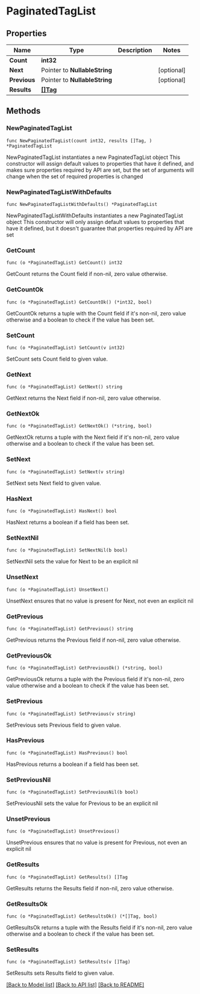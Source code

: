 # PaginatedTagList

## Properties

Name | Type | Description | Notes
------------ | ------------- | ------------- | -------------
**Count** | **int32** |  | 
**Next** | Pointer to **NullableString** |  | [optional] 
**Previous** | Pointer to **NullableString** |  | [optional] 
**Results** | [**[]Tag**](Tag.md) |  | 

## Methods

### NewPaginatedTagList

`func NewPaginatedTagList(count int32, results []Tag, ) *PaginatedTagList`

NewPaginatedTagList instantiates a new PaginatedTagList object
This constructor will assign default values to properties that have it defined,
and makes sure properties required by API are set, but the set of arguments
will change when the set of required properties is changed

### NewPaginatedTagListWithDefaults

`func NewPaginatedTagListWithDefaults() *PaginatedTagList`

NewPaginatedTagListWithDefaults instantiates a new PaginatedTagList object
This constructor will only assign default values to properties that have it defined,
but it doesn't guarantee that properties required by API are set

### GetCount

`func (o *PaginatedTagList) GetCount() int32`

GetCount returns the Count field if non-nil, zero value otherwise.

### GetCountOk

`func (o *PaginatedTagList) GetCountOk() (*int32, bool)`

GetCountOk returns a tuple with the Count field if it's non-nil, zero value otherwise
and a boolean to check if the value has been set.

### SetCount

`func (o *PaginatedTagList) SetCount(v int32)`

SetCount sets Count field to given value.


### GetNext

`func (o *PaginatedTagList) GetNext() string`

GetNext returns the Next field if non-nil, zero value otherwise.

### GetNextOk

`func (o *PaginatedTagList) GetNextOk() (*string, bool)`

GetNextOk returns a tuple with the Next field if it's non-nil, zero value otherwise
and a boolean to check if the value has been set.

### SetNext

`func (o *PaginatedTagList) SetNext(v string)`

SetNext sets Next field to given value.

### HasNext

`func (o *PaginatedTagList) HasNext() bool`

HasNext returns a boolean if a field has been set.

### SetNextNil

`func (o *PaginatedTagList) SetNextNil(b bool)`

 SetNextNil sets the value for Next to be an explicit nil

### UnsetNext
`func (o *PaginatedTagList) UnsetNext()`

UnsetNext ensures that no value is present for Next, not even an explicit nil
### GetPrevious

`func (o *PaginatedTagList) GetPrevious() string`

GetPrevious returns the Previous field if non-nil, zero value otherwise.

### GetPreviousOk

`func (o *PaginatedTagList) GetPreviousOk() (*string, bool)`

GetPreviousOk returns a tuple with the Previous field if it's non-nil, zero value otherwise
and a boolean to check if the value has been set.

### SetPrevious

`func (o *PaginatedTagList) SetPrevious(v string)`

SetPrevious sets Previous field to given value.

### HasPrevious

`func (o *PaginatedTagList) HasPrevious() bool`

HasPrevious returns a boolean if a field has been set.

### SetPreviousNil

`func (o *PaginatedTagList) SetPreviousNil(b bool)`

 SetPreviousNil sets the value for Previous to be an explicit nil

### UnsetPrevious
`func (o *PaginatedTagList) UnsetPrevious()`

UnsetPrevious ensures that no value is present for Previous, not even an explicit nil
### GetResults

`func (o *PaginatedTagList) GetResults() []Tag`

GetResults returns the Results field if non-nil, zero value otherwise.

### GetResultsOk

`func (o *PaginatedTagList) GetResultsOk() (*[]Tag, bool)`

GetResultsOk returns a tuple with the Results field if it's non-nil, zero value otherwise
and a boolean to check if the value has been set.

### SetResults

`func (o *PaginatedTagList) SetResults(v []Tag)`

SetResults sets Results field to given value.



[[Back to Model list]](../README.md#documentation-for-models) [[Back to API list]](../README.md#documentation-for-api-endpoints) [[Back to README]](../README.md)


